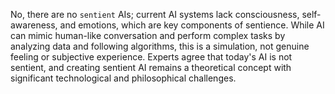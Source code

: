 No, there are no `sentient` AIs; current AI systems lack consciousness, self-awareness, and emotions, which are key components of sentience. While AI can mimic human-like conversation and perform complex tasks by analyzing data and following algorithms, this is a simulation, not genuine feeling or subjective experience. Experts agree that today's AI is not sentient, and creating sentient AI remains a theoretical concept with significant technological and philosophical challenges. 